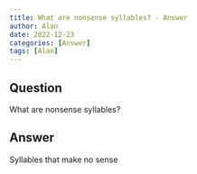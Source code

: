 ```yaml
---
title: What are nonsense syllables? - Answer
author: Alan
date: 2022-12-23
categories: [Answer]
tags: [Alan]
---
```


## Question

What are nonsense syllables?



## Answer

Syllables that make no sense
